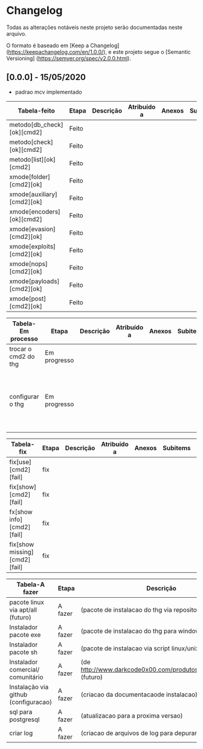 # Changelog
Todas as alterações notáveis ​​neste projeto serão documentadas neste arquivo.

O formato é baseado em [Keep a Changelog] (https://keepachangelog.com/en/1.0.0/),
e este projeto segue o [Semantic Versioning] (https://semver.org/spec/v2.0.0.html).



## [0.0.0] - 15/05/2020

- padrao mcv implementado 

|Tabela-feito                        |Etapa       |Descrição                                                     |Atribuído a|Anexos|Subitems|Data de criacao|dia da  implementacao|Listas de verificação                                                       |Comentários|
|------------------------------------|------------|--------------------------------------------------------------|-----------|------|--------|---------------|---------------------|----------------------------------------------------------------------------|-----------|
|metodo[db_check][ok][cmd2]          |Feito       |                                                              |           |      |        |05/15/2020     |05/15/2020           |                                                                            |           |
|metodo[check][ok][cmd2]             |Feito       |                                                              |           |      |        |05/15/2020     |05/15/2020           |                                                                            |           |
|metodo[list][ok][cmd2]              |Feito       |                                                              |           |      |        |05/15/2020     |05/15/2020           |                                                                            |           |
|xmode[folder][cmd2][ok]             |Feito       |                                                              |           |      |        |05/15/2020     |05/15/2020           |                                                                            |           |
|xmode[auxiliary][cmd2][ok]          |Feito       |                                                              |           |      |        |05/15/2020     |05/15/2020           |                                                                            |           |
|xmode[encoders][ok][cmd2]           |Feito       |                                                              |           |      |        |05/15/2020     |05/15/2020           |                                                                            |           |
|xmode[evasion][cmd2][ok]            |Feito       |                                                              |           |      |        |05/15/2020     |05/15/2020           |                                                                            |           |
|xmode[exploits][cmd2][ok]           |Feito       |                                                              |           |      |        |05/15/2020     |05/15/2020           |                                                                            |           |
|xmode[nops][cmd2][ok]               |Feito       |                                                              |           |      |        |05/15/2020     |05/15/2020           |                                                                            |           |
|xmode[payloads][cmd2][ok]           |Feito       |                                                              |           |      |        |05/15/2020     |05/15/2020           |                                                                            |           |
|xmode[post][cmd2][ok]               |Feito       |                                                              |           |      |        |05/15/2020     |05/15/2020           |                                                                            |           |

|Tabela-Em processo                  |Etapa       |Descrição                                                     |Atribuído a|Anexos|Subitems|Data de criacao|dia da  implementacao|Listas de verificação                                                       |Comentários|
|------------------------------------|------------|--------------------------------------------------------------|-----------|------|--------|---------------|---------------------|----------------------------------------------------------------------------|-----------|
|trocar o cmd2 do thg                |Em progresso|                                                              |           |      |        |05/15/2020     |                     |                                                                            |           |
|configurar o thg                    |Em progresso|                                                              |           |      |        |05/15/2020     |                     |Listas de verificação: - [ ] adicionar repositorio de exemplo no thg .github|           |


|Tabela-fix                        |Etapa       |Descrição                                                     |Atribuído a|Anexos|Subitems|Data de criacao|dia da  implementacao|Listas de verificação                                                       |Comentários|
|------------------------------------|------------|--------------------------------------------------------------|-----------|------|--------|---------------|---------------------|----------------------------------------------------------------------------|-----------|
|fix[use][cmd2][fail]                |fix         |                                                              |           |      |        |05/15/2020     |                     |                                                                            |           |
|fix[show][cmd2][fail]               |fix         |                                                              |           |      |        |05/15/2020     |                     |                                                                            |           |
|fx[show info][cmd2][fail]           |fix         |                                                              |           |      |        |05/15/2020     |                     |                                                                            |           |
|fix[show missing][cmd2][fail]       |fix         |                                                              |           |      |        |05/15/2020     |                     |                                                                            |           |

|Tabela-A fazer                      |Etapa       |Descrição                                                     |Atribuído a|Anexos|Subitems|Data de criacao|dia da  implementacao|Listas de verificação                                                       |Comentários|
|------------------------------------|------------|--------------------------------------------------------------|-----------|------|--------|---------------|---------------------|----------------------------------------------------------------------------|-----------|
|pacote linux via apt/all (futuro)   |A fazer     |(pacote de instalacao do thg via repositorio linux)           |           |      |        |05/15/2020     |                     |                                                                            |           |
|Instalador pacote exe               |A fazer     |(pacote de instalacao do thg para windows)                    |           |      |        |05/15/2020     |                     |                                                                            |           |
|Instalador pacote sh                |A fazer     |(pacote de instalacao via script linux/unix                   |           |      |        |05/15/2020     |                     |                                                                            |           |
|Instalador comercial/ comunitário   |A fazer     |(de http://www.darkcode0x00.com/produtos/thg/download)(futuro)|           |      |        |05/15/2020     |                     |                                                                            |           |
|Instalação via github (configuracao)|A fazer     |(criacao da documentacaode instalacao)                        |           |      |        |05/15/2020     |                     |                                                                            |           |
|sql para postgresql                 |A fazer     |(atualizacao para a proxima versao)                           |           |      |        |05/15/2020     |                     |                                                                            |           |
|criar log                           |A fazer     |(criacao de arquivos de log para depurar a aplicacao)         |           |      |        |05/15/2020     |                     |                                                                            |           |
